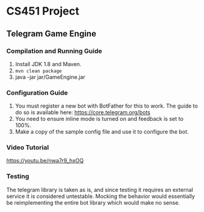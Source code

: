 # CS451 Project
## Telegram Game Engine

### Compilation and Running Guide

1. Install JDK 1.8 and Maven.
2. `mvn clean package`
3. java -jar jar/GameEngine.jar

### Configuration Guide

1. You must register a new bot with BotFather for this to work. The guide to do so is available here: https://core.telegram.org/bots
2. You need to ensure inline mode is turned on and feedback is set to 100%.
3. Make a copy of the sample config file and use it to configure the bot.

### Video Tutorial

https://youtu.be/nwa7r9_hxOQ

### Testing

The telegram library is taken as is, and since testing it requires an external service it is considered untestable. Mocking the behavior would essentially be reimplementing the entire bot library which would make no sense.
